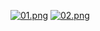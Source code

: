 [![01.png](https://i.postimg.cc/nccS14k8/01.png)](https://postimg.cc/5jTm4FTp)
[![02.png](https://i.postimg.cc/qMPn70gm/02.png)](https://postimg.cc/9rBzx6dT)
